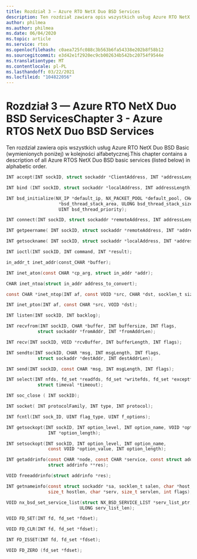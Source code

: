 ```yaml
---
title: Rozdział 3 — Azure RTO NetX Duo BSD Services
description: Ten rozdział zawiera opis wszystkich usług Azure RTO NetX Duo BSD Basic (wymienionych poniżej) w kolejności alfabetycznej.
author: philmea
ms.author: philmea
ms.date: 06/04/2020
ms.topic: article
ms.service: rtos
ms.openlocfilehash: c0aea725fc088c3b563b6fa54338e202b8f58b12
ms.sourcegitcommit: e3d42e1f2920ec9cb002634b542bc20754f9544e
ms.translationtype: MT
ms.contentlocale: pl-PL
ms.lasthandoff: 03/22/2021
ms.locfileid: "104822056"
---
```

# <a name="chapter-3---azure-rtos-netx-duo-bsd-services"></a><span data-ttu-id="67997-103">Rozdział 3 — Azure RTO NetX Duo BSD Services</span><span class="sxs-lookup"><span data-stu-id="67997-103">Chapter 3 - Azure RTOS NetX Duo BSD Services</span></span>

<span data-ttu-id="67997-104">Ten rozdział zawiera opis wszystkich usług Azure RTO NetX Duo BSD Basic (wymienionych poniżej) w kolejności alfabetycznej.</span><span class="sxs-lookup"><span data-stu-id="67997-104">This chapter contains a description of all Azure RTOS NetX Duo BSD basic services (listed below) in alphabetic order.</span></span>

```c
INT accept(INT sockID, struct sockaddr *ClientAddress, INT *addressLength);

INT bind (INT sockID, struct sockaddr *localAddress, INT addressLength);

INT bsd_initialize(NX_IP *default_ip, NX_PACKET_POOL *default_pool, CHAR
                    *bsd_thread_stack_area, ULONG bsd_thread_stack_size,
                    UINT bsd_thread_priority);

INT connect(INT sockID, struct sockaddr *remoteAddress, INT addressLength);

INT getpeername( INT sockID, struct sockaddr *remoteAddress, INT *addressLength);

INT getsockname( INT sockID, struct sockaddr *localAddress, INT *addressLength);

INT ioctl(INT sockID, INT command, INT *result);

in_addr_t inet_addr(const_CHAR *buffer);

INT inet_aton(const CHAR *cp_arg, struct in_addr *addr);

CHAR inet_ntoa(struct in_addr address_to_convert);

const CHAR *inet_ntop(INT af, const VOID *src, CHAR *dst, socklen_t size);

INT inet_pton(INT af, const CHAR *src, VOID *dst);

INT listen(INT sockID, INT backlog);

INT recvfrom(INT sockID, CHAR *buffer, INT buffersize, INT flags,
            struct sockaddr *fromAddr, INT *fromAddrLen);

INT recv(INT sockID, VOID *rcvBuffer, INT bufferLength, INT flags);

INT sendto(INT sockID, CHAR *msg, INT msgLength, INT flags,
            struct sockaddr *destAddr, INT destAddrLen);

INT send(INT sockID, const CHAR *msg, INT msgLength, INT flags);

INT select(INT nfds, fd_set *readfds, fd_set *writefds, fd_set *exceptfds,
            struct timeval *timeout);

INT soc_close ( INT sockID);

INT socket( INT protocolFamily, INT type, INT protocol);

INT fcntl(INT sock_ID, UINT flag_type, UINT f_options);

INT getsockopt(INT sockID, INT option_level, INT option_name, VOID *option_value,
                INT *option_length);

INT setsockopt(INT sockID, INT option_level, INT option_name,
                const VOID *option_value, INT option_length);

INT getaddrinfo(const CHAR *node, const CHAR *service, const struct addrinfo *hints,
                struct addrinfo **res);

VOID freeaddrinfo(struct addrinfo *res);

INT getnameinfo(const struct sockaddr *sa, socklen_t salen, char *host,
                size_t hostlen, char *serv, size_t servlen, int flags);

VOID nx_bsd_set_service_list(struct NX_BSD_SERVICE_LIST *serv_list_ptr,
                            ULONG serv_list_len);

VOID FD_SET(INT fd, fd_set *fdset);

VOID FD_CLR(INT fd, fd_set *fdset);

INT FD_ISSET(INT fd, fd_set *fdset);

VOID FD_ZERO (fd_set *fdset);
```